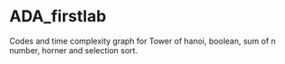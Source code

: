 # ADA_firstlab
Codes and time complexity graph for Tower of hanoi, boolean, sum of n number, horner and selection sort.
